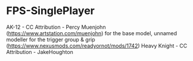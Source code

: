 # FPS-SinglePlayer

AK-12 - CC Attribution - Percy Muenjohn (https://www.artstation.com/muenjohn) for the base model, unnamed modeller for the trigger group & grip (https://www.nexusmods.com/readyornot/mods/1742)
Heavy Knight - CC Attribution - JakeHoughton
